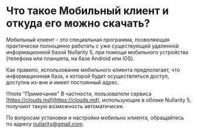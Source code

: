 # Что такое Мобильный клиент и откуда его можно скачать?<a name=setup></a>

Мобильный клиент - это специальная программа, позволяющая практически полноценно работать с уже существующей удаленной информационной базой Nullarity 5, при помощи мобильного устройства (телефона или планшета, на базе Android или iOS).

Как правило, использование мобильного клиента предполагает, что информационная база, к которой будет осуществляться доступ, доступна из-вне и имеет постоянный адрес.

!!!note "Примечание"
    В частности, пользователи сервиса [https://clouds.md](https://clouds.md), использующие в облаке Nullarity 5, получают такую возможность автоматически.

По вопросам установки и настройки мобильно клиента, обращайтесь по адресу [nullarity@gmail.com](mailto:nullarity@gmail.com).